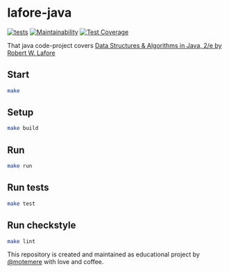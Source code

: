 # lafore-java

[![tests](https://github.com/motemere/lafore-java/actions/workflows/tests.yml/badge.svg)](https://github.com/motemere/lafore-java/actions/workflows/tests.yml)
[![Maintainability](https://api.codeclimate.com/v1/badges/6617d66a02894337cd5b/maintainability)](https://codeclimate.com/github/motemere/lafore-api/maintainability)
[![Test Coverage](https://api.codeclimate.com/v1/badges/6617d66a02894337cd5b/test_coverage)](https://codeclimate.com/github/motemere/lafore-api/test_coverage)

That java code-project covers [Data Structures & Algorithms in Java, 2/e by Robert W. Lafore](https://www.pearsoned.co.in/web/books/9788131718124_Data-Structures--Algorithms-in-Java_Robert-Lafore.aspx)

## Start

```sh
make
```

## Setup

```sh
make build
```

## Run

```sh
make run
```

## Run tests

```sh
make test
```

## Run checkstyle

```sh
make lint
```

This repository is created and maintained as educational project by [@motemere](https://twitter.com/motemere) with love and coffee.
